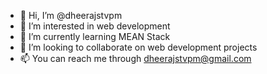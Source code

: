 - 👋 Hi, I’m @dheerajstvpm
- 👀 I’m interested in web development
- 🌱 I’m currently learning MEAN Stack
- 💞️ I’m looking to collaborate on web development projects
- 📫 You can reach me through dheerajstvpm@gmail.com

<!---
dheerajstvpm/dheerajstvpm is a ✨ special ✨ repository because its `README.md` (this file) appears on your GitHub profile.
You can click the Preview link to take a look at your changes.
--->
